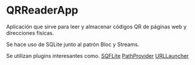 # QRReaderApp

Aplicación que sirve para leer y almacenar códigos QR de páginas web y direcciones físicas.

Se hace uso de SQLite junto al patrón Bloc y Streams.

Se utilizan plugins interesantes como.
[SQFLite](https://pub.dev/packages/sqflite)
[PathProvider](https://pub.dev/packages/path_provider)
[URLLauncher](https://pub.dev/packages/url_launcher)